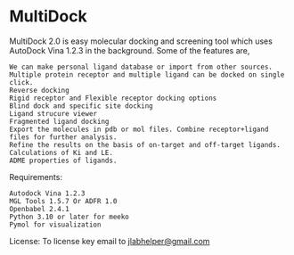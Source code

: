 # MultiDock
MultiDock 2.0 is easy molecular docking and screening tool which uses AutoDock Vina 1.2.3 in the background. Some of the features are,

    We can make personal ligand database or import from other sources.
    Multiple protein receptor and multiple ligand can be docked on single click.
    Reverse docking
    Rigid receptor and Flexible receptor docking options
    Blind dock and specific site docking
    Ligand strucure viewer
    Fragmented ligand docking
    Export the molecules in pdb or mol files. Combine receptor+ligand files for further analysis.
    Refine the results on the basis of on-target and off-target ligands.
    Calculations of Ki and LE.
    ADME properties of ligands.

Requirements:

    Autodock Vina 1.2.3
    MGL Tools 1.5.7 Or ADFR 1.0
    Openbabel 2.4.1
    Python 3.10 or later for meeko
    Pymol for visualization

License: To license key email to jlabhelper@gmail.com


